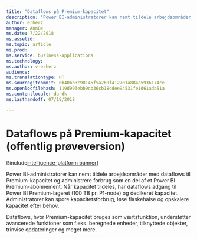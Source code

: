 ```yaml
---
title: "Dataflows på Premium-kapacitet"
description: "Power BI-administratorer kan nemt tildele arbejdsområder med dataflows til Premium-kapacitet og administrere forbrug som en del af et Power BI Premium-abonnement."
author: erherz
manager: AnnBe
ms.date: 7/22/2018
ms.assetid: 
ms.topic: article
ms.prod: 
ms.service: business-applications
ms.technology: 
ms.author: v-erherz
audience: 
ms.translationtype: HT
ms.sourcegitcommit: 0b40bb3c98145f5a260f412701a884a5936174ce
ms.openlocfilehash: 119d993ebb9db36cb18cdee94531fe1d61adb51a
ms.contentlocale: da-dk
ms.lasthandoff: 07/18/2018

---
```

# <a name="dataflows-on-premium-capacity-public-preview"></a>Dataflows på Premium-kapacitet (offentlig prøveversion) 

[!include[intelligence-platform banner](../../includes/intelligence-platform.md)]




Power BI-administratorer kan nemt tildele arbejdsområder med dataflows til Premium-kapacitet og administrere forbrug som en del af et Power BI Premium-abonnement. Når kapacitet tildeles, har dataflows adgang til Power BI Premium-lageret (100 TB pr. P1-node) og dedikeret kapacitet. Administratorer kan spore kapacitetsforbrug, løse flaskehalse og opskalere kapacitet efter behov.

Dataflows, hvor Premium-kapacitet bruges som værtsfunktion, understøtter avancerede funktioner som f.eks. beregnede enheder, tilknyttede objekter, trinvise opdateringer og meget mere. 

